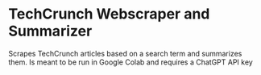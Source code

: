 # TechCrunch Webscraper and Summarizer
Scrapes TechCrunch articles based on a search term and summarizes them. 
Is meant to be run in Google Colab and requires a ChatGPT API key
